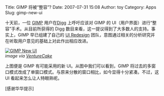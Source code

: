 Title: GIMP 将被“整容”?
Date: 2007-07-31 15:08
Author: toy
Category: Apps
Slug: gimp-new-ui

十天前，一位 [GIMP](http://www.gimp.org/)
用户在[Digg](http://www.digg.com/linux_unix/Digg_up_if_you_think_GIMP_needs_a_facelift)
上呼吁应该对 GIMP 的 UI（用户界面）进行“整容”手术。从目前所获得的 Digg
数目来看，这一提议得到了大多数人的支持。事实上，GIMP 早已组建了自己的
[UI Redesign](http://gui.gimp.org/)
团队，意图通过相关的分析研究并在听取用户意见的基础上对此作出相应改进。

[![GIMP New
UI](http://i.linuxtoy.org/i/2007/07/gimp-new-ui_s.png)](http://i.linuxtoy.org/i/2007/07/gimp-new-ui.png)  
*image via
[VentureCake](http://www.venturecake.com/gimps-major-ui-revamp/)*

上图便是 GIMP 有可能采用的新 UI。从图中我们可以看到，GIMP
将过去的多窗口模式改成了单窗口模式。与原来分散的窗口相比，如今显得十分紧凑。不过，这
UI 看起来怎么让人特眼熟呢。

[感谢华华提示]
